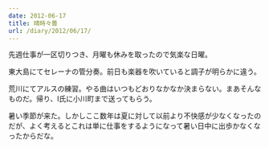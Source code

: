 ```yaml
---
date: 2012-06-17
title: 晴時々曇
url: /diary/2012/06/17/
---
```


先週仕事が一区切りつき、月曜も休みを取ったので気楽な日曜。

東大島にてセレーナの管分奏。前日も楽器を吹いていると調子が明らかに違う。

荒川にてアルスの練習。やる曲はいつもどおりなかなか決まらない。まあそんなものだ。帰り、I氏に小川町まで送ってもらう。

暑い季節が来た。しかしここ数年は夏に対して以前より不快感が少なくなったのだが、よく考えるとこれは単に仕事をするようになって暑い日中に出歩かなくなったからだな。